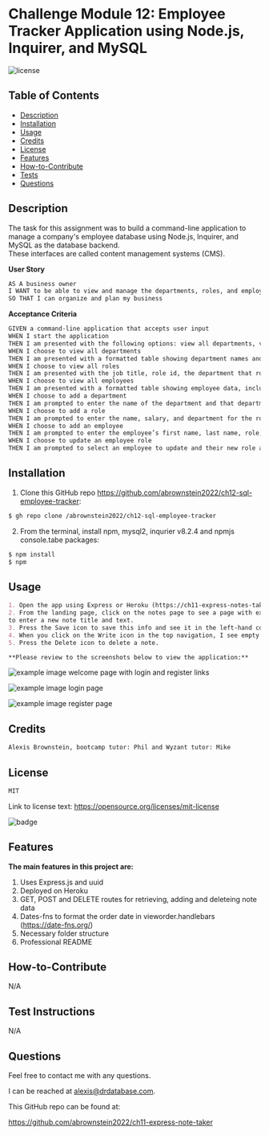 # Challenge Module 12: Employee Tracker Application using Node.js, Inquirer, and MySQL

![license](https://img.shields.io/badge/license-MIT-black)

## Table of Contents

- [Description](#description)
- [Installation](#installation)
- [Usage](#usage)
- [Credits](#credits)
- [License](#license)
- [Features](#features)
- [How-to-Contribute](#how-to-contribute)
- [Tests](#test-instructions)
- [Questions](#questions)

## Description
The task for this assignment was to build a command-line application to manage a company's employee database using Node.js, Inquirer, and MySQL as the database backend.  
These interfaces are called content management systems (CMS).

**User Story**

```md
AS A business owner
I WANT to be able to view and manage the departments, roles, and employees in my company
SO THAT I can organize and plan my business

```

**Acceptance Criteria**

```md
GIVEN a command-line application that accepts user input
WHEN I start the application
THEN I am presented with the following options: view all departments, view all roles, view all employees, add a department, add a role, add an employee, and update an employee role
WHEN I choose to view all departments
THEN I am presented with a formatted table showing department names and department ids
WHEN I choose to view all roles
THEN I am presented with the job title, role id, the department that role belongs to, and the salary for that role
WHEN I choose to view all employees
THEN I am presented with a formatted table showing employee data, including employee ids, first names, last names, job titles, departments, salaries, and managers that the employees report to
WHEN I choose to add a department
THEN I am prompted to enter the name of the department and that department is added to the database
WHEN I choose to add a role
THEN I am prompted to enter the name, salary, and department for the role and that role is added to the database
WHEN I choose to add an employee
THEN I am prompted to enter the employee’s first name, last name, role, and manager, and that employee is added to the database
WHEN I choose to update an employee role
THEN I am prompted to select an employee to update and their new role and this information is updated in the database 

```

## Installation
<!-- audience is other developers -->

1. Clone this GitHub repo https://github.com/abrownstein2022/ch12-sql-employee-tracker:
<!-- Check out the gh cli tool from github -->
```bash
$ gh repo clone /abrownstein2022/ch12-sql-employee-tracker
```
2. From the terminal, install npm, mysql2, inqurier v8.2.4 and npmjs console.tabe packages:

```bash
$ npm install
$ npm 
```


## Usage

```md
1. Open the app using Express or Heroku (https://ch11-express-notes-taker.herokuapp.com)
2. From the landing page, click on the notes page to see a page with existing notes on the left-hand column, plus empty fields
to enter a new note title and text.
3. Press the Save icon to save this info and see it in the left-hand column.
4. When you click on the Write icon in the top navigation, I see empty fields to enter a new note title and text. 
5. Press the Delete icon to delete a note.

**Please review to the screenshots below to view the application:**
```
![example image welcome page with login and register links](./public/images/welcome-page.jpg)

![example image login page](./public/images/login-page.jpg)

![example image register page](./public/images/register-page.jpg)


## Credits

```md
Alexis Brownstein, bootcamp tutor: Phil and Wyzant tutor: Mike
```

## License

 ```md
 MIT 
```

Link to license text:
https://opensource.org/licenses/mit-license


![badge](https://img.shields.io/badge/license-mit-black)


## Features

<!-- 
# h1
###### h6
**bold**
*italic*
_underline_

| key | value |
|-|-|
| name | 'bob' |


- list
- items

1. numberd
1. list
1. all ones - auttomatic numbering
Feattures for *future* development
 -->
**The main features in this project are:**<br>
1. Uses Express.js and uuid
1. Deployed on Heroku
1. GET, POST and DELETE routes for retrieving, adding and deleteing note data
1. Dates-fns to format the order date in vieworder.handlebars (https://date-fns.org/)
1. Necessary folder structure 
1. Professional README

## How-to-Contribute

N/A

## Test Instructions

N/A

## Questions

Feel free to contact me with any questions.

I can be reached at alexis@drdatabase.com.

This GitHub repo can be found at:
  
https://github.com/abrownstein2022/ch11-express-note-taker
 

